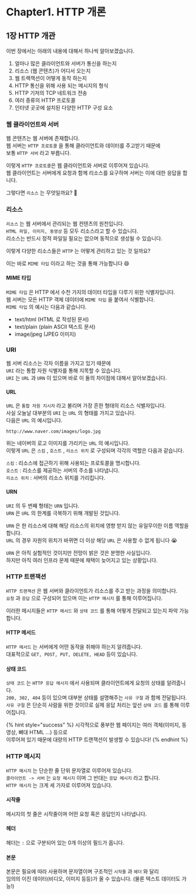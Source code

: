 # Chapter1. HTTP 개론

## 1장 HTTP 개관

이번 장에서는 아래의 내용에 대해서 하나씩 알아보겠습니다.

1. 얼마나 많은 클라이언트와 서버가 통신을 하는지
2. 리소스 \(웹 콘텐츠\)가 어디서 오는지
3. 웹 트랙잭션이 어떻게 동작 하는지
4. HTTP 통신을 위해 사용 되는 메시지의 형식
5. HTTP 기저의 TCP 네트워크 전송
6. 여러 종류의 HTTP 프로토콜
7. 인터넷 곳곳에 설치된 다양한 HTTP 구성 요소



### 웹 클라이언트와 서버

웹 콘텐츠는 웹 서버에 존재합니다.  
웹 서버는 `HTTP 프로토콜` 을 통해 클라이언트와 데이터를 주고받기 때문에   
보통 `HTTP 서버` 라고 부릅니다.  
  
이렇게 `HTTP 프로토콜`은 웹 클라이언트와 서버로 이루어져 있습니다.   
웹 클라이언트는 서버에게 요청과 함께 리소스를 요구하며 서버는 이에 대한 응답을 합니다.  
  
그렇다면 `리소스` 는 무엇일까요? 🧐



### 리소스

`리소스` 는 웹 서버에서 관리되는 웹 컨텐츠의 원천입니다.  
`HTML 파일, 이미지, 동영상` 등 모두 리소스라고 할 수 있습니다.  
리소스는 반드시 정적 파일일 필요는 없으며 동적으로 생성될 수 있습니다.

이렇게 다양한 리소스들은 `HTTP` 는 어떻게 관리하고 있는 것 일까요? 

이는 바로 `MIME 타입` 이라고 하는 것을 통해 가능합니다 😄

#### MIME 타입

`MIME 타입` 은 HTTP 에서 수천 가지의 데이터 타입을 다루기 위한 식별자입니다.  
웹 서버는 모든 HTTP 객체 데이터에 `MIME 타입` 을 붙여서 식별합니다.  
`MIME 타입` 의 예시는 다음과 같습니다.

* text/html \(HTML 로 작성된 문서\)
* text/plain \(plain ASCII 텍스트 문서\)
* image/jpeg \(JPEG 이미지\)

### URI

웹 서버 리소스는 각자 이름을 가지고 있기 때문에   
`URI` 라는 통합 자원 식별자를 통해 지목할 수 있습니다.  
`URI` 는 `URL` 과 `URN` 이 있으며 바로 이 둘의 차이점에 대해서 알아보겠습니다.

#### URL

`URL` 은 `통합 자원 지시자` 라고 불리며 가장 흔한 형태의 리소스 식별자입니다.  
사실 오늘날 대부분의 `URI` 는 `URL` 의 형태를 가지고 있습니다.  
다음은 `URL` 의 예시입니다.  
  
`http://www.naver.com/images/logo.jpg`  
  
위는 네이버의 로고 이미지를 가리키는 `URL` 의 예시입니다.  
이렇게 `URL` 은 `스킴` , `호스트` , `리소스 위치` 로 구성되며 각각의 역할은 다음과 같습니다.  
  
`스킴` : 리소스에 접근하기 위해 사용되는 프로토콜을 명시합니다.  
`호스트` : 리소스를 제공하는 서버의 주소를 나타냅니다.  
`리소스 위치` : 서버의 리소스 위치를 가리킵니다.  


#### URN

`URI` 의 두 번째 형태는 `URN` 입니다.  
`URN` 은 `URL` 의 한계를 극복하기 위해 개발된 것입니다.  
  
`URN` 은 한 리소스에 대해 해당 리소스의 위치에 영향 받지 않는 유일무이한 이름 역할을 합니다.  
`URL` 의 경우 자원의 위치가 바뀌면 더 이상 해당 `URL` 은 사용할 수 없게 됩니다 😭  
  
`URN` 은 아직 실험적인 것이지만 전망이 밝은 것은 분명한 사실입니다.  
하지만 아직 여러 인프라 문제 때문에 채택이 늦어지고 있는 상황입니다.



### HTTP 트랜잭션

`HTTP 트랜잭션` 은 웹 서버와 클라이언트가 리소스를 주고 받는 과정을 의미합니다.  
`요청` 과 `응답` 으로 구성되어 있으며 이는 `HTTP 메시지` 를 통해 이루어집니다.

이러한 메시지들은 `HTTP 메서드` 와 `상태 코드` 를 통해 어떻게 전달되고 있는지 파악 가능합니다.

#### HTTP 메서드

`HTTP 메서드` 는 서버에게 어떤 동작을 취해야 하는지 알려줍니다.  
대표적으로 `GET, POST, PUT, DELETE, HEAD` 등이 있습니다.

#### 상태 코드

`상태 코드` 는 `HTTP 응답 메시지` 에서 사용되며 클라이언트에게 요청의 상태를 알려줍니다.  
`200, 302, 404` 등이 있으며 대부분 상태를 설명해주는 `사유 구절` 과 함께 전달됩니다.  
`사유 구절` 은 단순히 사람을 위한 것이므로 실제 응답 처리는 앞선 `상태 코드` 를 통해 이루어집니다.

{% hint style="success" %}
시각적으로 풍부한 웹 페이지는 여러 객체\(이미지, 동영상, 뼈대 HTML ...\) 등으로   
이루어져 있기 때문에 대량의 HTTP 트랜잭션이 발생할 수 있습니다!
{% endhint %}



### HTTP 메시지

`HTTP 메시지` 는 단순한 줄 단위 문자열로 이루어져 있습니다.  
`클라이언트 -> 서버` 는 `요청 메시지` 이며 그 반대는 `응답 메시지` 라고 합니다.  
`HTTP 메시지` 는 크게 세 가자로 이루어져 있습니다.

#### 시작줄

메시지의 첫 줄은 시작줄이며 어떤 요청 혹은 응답인지 나타냅니다.

#### 헤더

헤더는 `:` 으로 구분되어 있는 0개 이상의 필드가 옵니다.

#### 본문

본문은 필요에 따라 사용하며 문자열이며 구조적인 `시작줄` 과 `헤더` 와 달리   
임의의 이진 데이터\(비디오, 이미지 등등\)가 올 수 있습니다. \(물론 텍스트 데이터도 가능!\)

